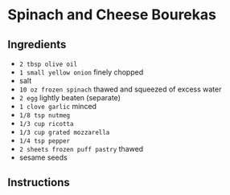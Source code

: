 # Spinach and Cheese Bourekas

## Ingredients

- `2 tbsp olive oil`
- `1 small yellow onion` finely chopped
- salt
- `10 oz frozen spinach` thawed and squeezed of excess water
- `2 egg` lightly beaten (separate)
- `1 clove garlic` minced
- `1/8 tsp nutmeg`
- `1/3 cup ricotta`
- `1/3 cup grated mozzarella`
- `1/4 tsp pepper`
- `2 sheets frozen puff pastry` thawed
- sesame seeds

## Instructions